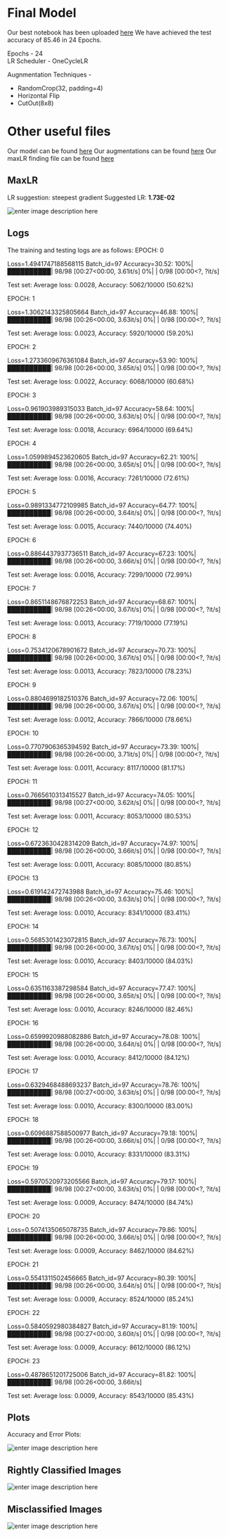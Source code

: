 # Final Model

Our best notebook has been uploaded  [here](https://github.com/madhucharan/EVA6/blob/main/S9/EVA6_Assignment9.ipynb) 
We have achieved the test accuracy of 85.46 in 24 Epochs.

Epochs - 24  
LR Scheduler - OneCycleLR

Augnmentation Techniques - 
-   RandomCrop(32, padding=4)
-  Horizontal Flip
-   CutOut(8x8)



# Other useful files 

Our model can be found  [here](https://github.com/madhucharan/EVA6/blob/main/S9/EVA6_Assignment9.ipynb) 
Our augmentations can be found  [here](https://github.com/madhucharan/EVA6/blob/main/S9/EVA6_Assignment9.ipynb) 
Our maxLR finding file can be found  [here](https://github.com/madhucharan/EVA6/blob/main/S9/EVA6_Assignment9.ipynb) 

## MaxLR

LR suggestion: steepest gradient 
Suggested LR: **1.73E-02**
  
![enter image description here](https://i.ibb.co/MssxZLV/Unknown.png)

## Logs

The training and testing logs are as follows:
EPOCH: 0

Loss=1.4941747188568115 Batch_id=97 Accuracy=30.52: 100%|██████████| 98/98 [00:27<00:00,  3.61it/s]
  0%|          | 0/98 [00:00<?, ?it/s]

Test set: Average loss: 0.0028, Accuracy: 5062/10000 (50.62%)

EPOCH: 1

Loss=1.3062143325805664 Batch_id=97 Accuracy=46.88: 100%|██████████| 98/98 [00:26<00:00,  3.63it/s]
  0%|          | 0/98 [00:00<?, ?it/s]

Test set: Average loss: 0.0023, Accuracy: 5920/10000 (59.20%)

EPOCH: 2

Loss=1.2733609676361084 Batch_id=97 Accuracy=53.90: 100%|██████████| 98/98 [00:26<00:00,  3.65it/s]
  0%|          | 0/98 [00:00<?, ?it/s]

Test set: Average loss: 0.0022, Accuracy: 6068/10000 (60.68%)

EPOCH: 3

Loss=0.961903989315033 Batch_id=97 Accuracy=58.64: 100%|██████████| 98/98 [00:26<00:00,  3.63it/s]
  0%|          | 0/98 [00:00<?, ?it/s]

Test set: Average loss: 0.0018, Accuracy: 6964/10000 (69.64%)

EPOCH: 4

Loss=1.0599894523620605 Batch_id=97 Accuracy=62.21: 100%|██████████| 98/98 [00:26<00:00,  3.65it/s]
  0%|          | 0/98 [00:00<?, ?it/s]

Test set: Average loss: 0.0016, Accuracy: 7261/10000 (72.61%)

EPOCH: 5

Loss=0.9891334772109985 Batch_id=97 Accuracy=64.77: 100%|██████████| 98/98 [00:26<00:00,  3.64it/s]
  0%|          | 0/98 [00:00<?, ?it/s]

Test set: Average loss: 0.0015, Accuracy: 7440/10000 (74.40%)

EPOCH: 6

Loss=0.8864437937736511 Batch_id=97 Accuracy=67.23: 100%|██████████| 98/98 [00:26<00:00,  3.66it/s]
  0%|          | 0/98 [00:00<?, ?it/s]

Test set: Average loss: 0.0016, Accuracy: 7299/10000 (72.99%)

EPOCH: 7

Loss=0.8651148676872253 Batch_id=97 Accuracy=68.67: 100%|██████████| 98/98 [00:26<00:00,  3.67it/s]
  0%|          | 0/98 [00:00<?, ?it/s]

Test set: Average loss: 0.0013, Accuracy: 7719/10000 (77.19%)

EPOCH: 8

Loss=0.7534120678901672 Batch_id=97 Accuracy=70.73: 100%|██████████| 98/98 [00:26<00:00,  3.67it/s]
  0%|          | 0/98 [00:00<?, ?it/s]

Test set: Average loss: 0.0013, Accuracy: 7823/10000 (78.23%)

EPOCH: 9

Loss=0.8804699182510376 Batch_id=97 Accuracy=72.06: 100%|██████████| 98/98 [00:26<00:00,  3.67it/s]
  0%|          | 0/98 [00:00<?, ?it/s]

Test set: Average loss: 0.0012, Accuracy: 7866/10000 (78.66%)

EPOCH: 10

Loss=0.7707906365394592 Batch_id=97 Accuracy=73.39: 100%|██████████| 98/98 [00:26<00:00,  3.71it/s]
  0%|          | 0/98 [00:00<?, ?it/s]

Test set: Average loss: 0.0011, Accuracy: 8117/10000 (81.17%)

EPOCH: 11

Loss=0.7665610313415527 Batch_id=97 Accuracy=74.05: 100%|██████████| 98/98 [00:27<00:00,  3.62it/s]
  0%|          | 0/98 [00:00<?, ?it/s]

Test set: Average loss: 0.0011, Accuracy: 8053/10000 (80.53%)

EPOCH: 12

Loss=0.6723630428314209 Batch_id=97 Accuracy=74.97: 100%|██████████| 98/98 [00:26<00:00,  3.66it/s]
  0%|          | 0/98 [00:00<?, ?it/s]

Test set: Average loss: 0.0011, Accuracy: 8085/10000 (80.85%)

EPOCH: 13

Loss=0.619142472743988 Batch_id=97 Accuracy=75.46: 100%|██████████| 98/98 [00:26<00:00,  3.63it/s]
  0%|          | 0/98 [00:00<?, ?it/s]

Test set: Average loss: 0.0010, Accuracy: 8341/10000 (83.41%)

EPOCH: 14

Loss=0.5685301423072815 Batch_id=97 Accuracy=76.73: 100%|██████████| 98/98 [00:26<00:00,  3.67it/s]
  0%|          | 0/98 [00:00<?, ?it/s]

Test set: Average loss: 0.0010, Accuracy: 8403/10000 (84.03%)

EPOCH: 15

Loss=0.6351163387298584 Batch_id=97 Accuracy=77.47: 100%|██████████| 98/98 [00:26<00:00,  3.65it/s]
  0%|          | 0/98 [00:00<?, ?it/s]

Test set: Average loss: 0.0010, Accuracy: 8246/10000 (82.46%)

EPOCH: 16

Loss=0.6599920988082886 Batch_id=97 Accuracy=78.08: 100%|██████████| 98/98 [00:26<00:00,  3.64it/s]
  0%|          | 0/98 [00:00<?, ?it/s]

Test set: Average loss: 0.0010, Accuracy: 8412/10000 (84.12%)

EPOCH: 17

Loss=0.6329468488693237 Batch_id=97 Accuracy=78.76: 100%|██████████| 98/98 [00:27<00:00,  3.63it/s]
  0%|          | 0/98 [00:00<?, ?it/s]

Test set: Average loss: 0.0010, Accuracy: 8300/10000 (83.00%)

EPOCH: 18

Loss=0.6096887588500977 Batch_id=97 Accuracy=79.18: 100%|██████████| 98/98 [00:26<00:00,  3.66it/s]
  0%|          | 0/98 [00:00<?, ?it/s]

Test set: Average loss: 0.0010, Accuracy: 8331/10000 (83.31%)

EPOCH: 19

Loss=0.5970520973205566 Batch_id=97 Accuracy=79.17: 100%|██████████| 98/98 [00:27<00:00,  3.63it/s]
  0%|          | 0/98 [00:00<?, ?it/s]

Test set: Average loss: 0.0009, Accuracy: 8474/10000 (84.74%)

EPOCH: 20

Loss=0.5074135065078735 Batch_id=97 Accuracy=79.86: 100%|██████████| 98/98 [00:26<00:00,  3.66it/s]
  0%|          | 0/98 [00:00<?, ?it/s]

Test set: Average loss: 0.0009, Accuracy: 8462/10000 (84.62%)

EPOCH: 21

Loss=0.5541311502456665 Batch_id=97 Accuracy=80.39: 100%|██████████| 98/98 [00:26<00:00,  3.64it/s]
  0%|          | 0/98 [00:00<?, ?it/s]

Test set: Average loss: 0.0009, Accuracy: 8524/10000 (85.24%)

EPOCH: 22

Loss=0.5840592980384827 Batch_id=97 Accuracy=81.19: 100%|██████████| 98/98 [00:27<00:00,  3.60it/s]
  0%|          | 0/98 [00:00<?, ?it/s]

Test set: Average loss: 0.0009, Accuracy: 8612/10000 (86.12%)

EPOCH: 23

Loss=0.4878651201725006 Batch_id=97 Accuracy=81.82: 100%|██████████| 98/98 [00:26<00:00,  3.66it/s]

Test set: Average loss: 0.0009, Accuracy: 8543/10000 (85.43%)

## Plots

Accuracy and Error Plots:
  
![enter image description here](https://i.ibb.co/nsZxgyH/Unknown.png)

## Rightly Classified Images
![enter image description here](https://i.ibb.co/3cj7GFL/Unknown.png)

## Misclassified Images

![enter image description here](https://i.ibb.co/r2q2X7C/Unknown.png)

